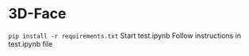 # 3D-Face

```pip install -r requirements.txt```
Start test.ipynb
Follow instructions in test.ipynb file
